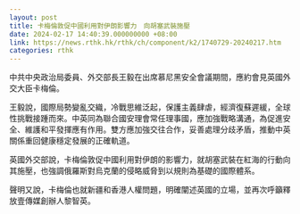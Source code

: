 ```yaml
---
layout: post
title: 卡梅倫敦促中國利用對伊朗影響力　向胡塞武裝施壓
date: 2024-02-17 14:40:39.000000000 +08:00
link: https://news.rthk.hk/rthk/ch/component/k2/1740729-20240217.htm
categories: rthk
---
```


中共中央政治局委員、外交部長王毅在出席慕尼黑安全會議期間，應約會見英國外交大臣卡梅倫。

王毅說，國際局勢變亂交織，冷戰思維泛起，保護主義肆虐，經濟復蘇遲緩，全球性挑戰接踵而來。中英同為聯合國安理會常任理事國，應加強戰略溝通，為促進安全、維護和平發揮應有作用。雙方應加強交往合作，妥善處理分歧矛盾，推動中英關係重回健康穩定發展的正確軌道。

英國外交部說，卡梅倫敦促中國利用對伊朗的影響力，就胡塞武裝在紅海的行動向其施壓，也強調俄羅斯對烏克蘭的侵略威脅到以規則為基礎的國際體系。

聲明又說，卡梅倫也就新疆和香港人權問題，明確闡述英國的立場，並再次呼籲釋放壹傳媒創辦人黎智英。
